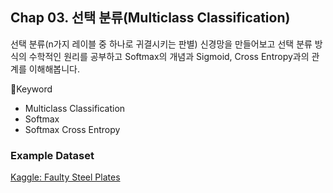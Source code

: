 ## Chap 03. 선택 분류(Multiclass Classification)  
선택 분류(n가지 레이블 중 하나로 귀결시키는 판별) 신경망을 만들어보고 선택 분류 방식의 수학적인 원리를 공부하고 Softmax의 개념과 Sigmoid, Cross Entropy과의 관계를 이해해봅니다.  

🌟Keyword  
- Multiclass Classification
- Softmax  
- Softmax Cross Entropy  

### Example Dataset   
[Kaggle: Faulty Steel Plates](https://www.kaggle.com/uciml/faulty-steel-plates)



